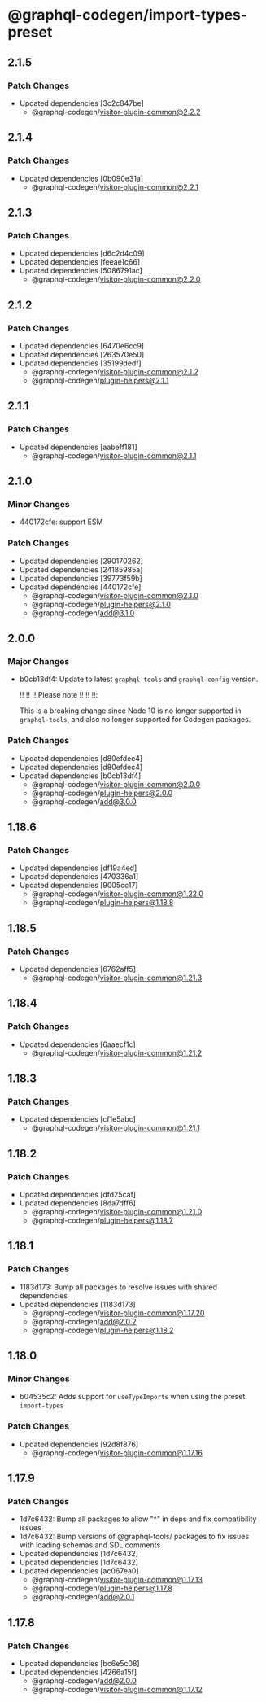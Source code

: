 # @graphql-codegen/import-types-preset

## 2.1.5

### Patch Changes

- Updated dependencies [3c2c847be]
  - @graphql-codegen/visitor-plugin-common@2.2.2

## 2.1.4

### Patch Changes

- Updated dependencies [0b090e31a]
  - @graphql-codegen/visitor-plugin-common@2.2.1

## 2.1.3

### Patch Changes

- Updated dependencies [d6c2d4c09]
- Updated dependencies [feeae1c66]
- Updated dependencies [5086791ac]
  - @graphql-codegen/visitor-plugin-common@2.2.0

## 2.1.2

### Patch Changes

- Updated dependencies [6470e6cc9]
- Updated dependencies [263570e50]
- Updated dependencies [35199dedf]
  - @graphql-codegen/visitor-plugin-common@2.1.2
  - @graphql-codegen/plugin-helpers@2.1.1

## 2.1.1

### Patch Changes

- Updated dependencies [aabeff181]
  - @graphql-codegen/visitor-plugin-common@2.1.1

## 2.1.0

### Minor Changes

- 440172cfe: support ESM

### Patch Changes

- Updated dependencies [290170262]
- Updated dependencies [24185985a]
- Updated dependencies [39773f59b]
- Updated dependencies [440172cfe]
  - @graphql-codegen/visitor-plugin-common@2.1.0
  - @graphql-codegen/plugin-helpers@2.1.0
  - @graphql-codegen/add@3.1.0

## 2.0.0

### Major Changes

- b0cb13df4: Update to latest `graphql-tools` and `graphql-config` version.

  ‼️ ‼️ ‼️ Please note ‼️ ‼️ ‼️:

  This is a breaking change since Node 10 is no longer supported in `graphql-tools`, and also no longer supported for Codegen packages.

### Patch Changes

- Updated dependencies [d80efdec4]
- Updated dependencies [d80efdec4]
- Updated dependencies [b0cb13df4]
  - @graphql-codegen/visitor-plugin-common@2.0.0
  - @graphql-codegen/plugin-helpers@2.0.0
  - @graphql-codegen/add@3.0.0

## 1.18.6

### Patch Changes

- Updated dependencies [df19a4ed]
- Updated dependencies [470336a1]
- Updated dependencies [9005cc17]
  - @graphql-codegen/visitor-plugin-common@1.22.0
  - @graphql-codegen/plugin-helpers@1.18.8

## 1.18.5

### Patch Changes

- Updated dependencies [6762aff5]
  - @graphql-codegen/visitor-plugin-common@1.21.3

## 1.18.4

### Patch Changes

- Updated dependencies [6aaecf1c]
  - @graphql-codegen/visitor-plugin-common@1.21.2

## 1.18.3

### Patch Changes

- Updated dependencies [cf1e5abc]
  - @graphql-codegen/visitor-plugin-common@1.21.1

## 1.18.2

### Patch Changes

- Updated dependencies [dfd25caf]
- Updated dependencies [8da7dff6]
  - @graphql-codegen/visitor-plugin-common@1.21.0
  - @graphql-codegen/plugin-helpers@1.18.7

## 1.18.1

### Patch Changes

- 1183d173: Bump all packages to resolve issues with shared dependencies
- Updated dependencies [1183d173]
  - @graphql-codegen/visitor-plugin-common@1.17.20
  - @graphql-codegen/add@2.0.2
  - @graphql-codegen/plugin-helpers@1.18.2

## 1.18.0

### Minor Changes

- b04535c2: Adds support for `useTypeImports` when using the preset `import-types`

### Patch Changes

- Updated dependencies [92d8f876]
  - @graphql-codegen/visitor-plugin-common@1.17.16

## 1.17.9

### Patch Changes

- 1d7c6432: Bump all packages to allow "^" in deps and fix compatibility issues
- 1d7c6432: Bump versions of @graphql-tools/ packages to fix issues with loading schemas and SDL comments
- Updated dependencies [1d7c6432]
- Updated dependencies [1d7c6432]
- Updated dependencies [ac067ea0]
  - @graphql-codegen/visitor-plugin-common@1.17.13
  - @graphql-codegen/plugin-helpers@1.17.8
  - @graphql-codegen/add@2.0.1

## 1.17.8

### Patch Changes

- Updated dependencies [bc6e5c08]
- Updated dependencies [4266a15f]
  - @graphql-codegen/add@2.0.0
  - @graphql-codegen/visitor-plugin-common@1.17.12
